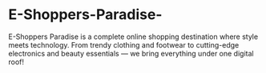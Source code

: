 # E-Shoppers-Paradise-
E-Shoppers Paradise is a complete online shopping destination where style meets technology. From trendy clothing and footwear to cutting-edge electronics and beauty essentials — we bring everything under one digital roof!
